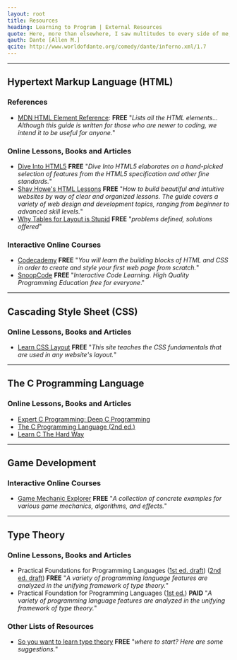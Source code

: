 ```yaml
---
layout: root
title: Resources
heading: Learning to Program | External Resources
quote: Here, more than elsewhere, I saw multitudes to every side of me; their howls were loud while, wheeling weights, they used their chests to push.
qauth: Dante [Allen M.]
qcite: http://www.worldofdante.org/comedy/dante/inferno.xml/1.7 
---
```


<hr />

<h2 id="html">Hypertext Markup Language (HTML)</h2>

<h3> References </h3>

* [MDN HTML Element Reference](https://developer.mozilla.org/en/docs/Web/HTML/Element): **FREE** "_Lists all the HTML elements... Although this guide is written for those who are newer to coding, we intend it to be useful for anyone._"

<h3>Online Lessons, Books and Articles</h3>

* [Dive Into HTML5](http://diveintohtml5.info/) **FREE** "_Dive Into HTML5 elaborates on a hand-picked selection of features from the HTML5 specification and other fine standards._"
* [Shay Howe's HTML Lessons](http://learn.shayhowe.com/) **FREE** "_How to build beautiful and intuitive websites by way of clear and organized lessons. The guide covers a variety of web design and development topics, ranging from beginner to advanced skill levels._"
* [Why Tables for Layout is Stupid](https://www.hotdesign.com/seybold/everything.html) **FREE** "_problems defined, solutions offered_"

<h3>Interactive Online Courses</h3>

* [Codecademy](https://www.codecademy.com/en/tracks/htmlcss) **FREE** "_You will learn the building blocks of HTML and CSS in order to create and style your first web page from scratch._"
* [SnoopCode](http://www.snoopcode.com/) **FREE** "_Interactive Code Learning. High Quality Programming Education free for everyone_."

<hr>

<h2 id="css">Cascading Style Sheet (CSS)</h2>

<h3>Online Lessons, Books and Articles</h3>

* [Learn CSS Layout](http://learnlayout.com/) **FREE** "_This site teaches the CSS fundamentals that are used in any website's layout._"

<hr />

<h2 id="C">The C Programming Language</h2>

<h3>Online Lessons, Books and Articles</h3>

* [Expert C Programming: Deep C Programming](https://books.google.com.au/books?id=9f9uAQAAQBAJ&lpg=PR2&dq=deep%20c%20secrets%20programming&pg=PR2#v=onepage&q=deep%20c%20secrets%20programming&f=false)
* [The C Programming Language (2nd ed.)](http://www.amazon.com/The-Programming-Language-Brian-Kernighan/dp/0131103628)
* [Learn C The Hard Way](http://c.learncodethehardway.org/book/)

<hr>

<h2 id="gamedev">Game Development</h2>

<h3>Interactive Online Courses</h3>

* [Game Mechanic Explorer](http://gamemechanicexplorer.com/) **FREE** "_A collection of concrete examples for various game mechanics, algorithms, and effects._"

<hr>

<h2 id="typetheory">Type Theory</h2>

<h3>Online Lessons, Books and Articles</h3>

* Practical Foundations for Programming Languages ([1st ed. draft][PFPL1stD]) ([2nd ed. draft][PFPL2ndD]) **FREE** "_A variety of programming language features are analyzed in the unifying framework of type theory._"
* Practical Foundation for Programming Languages ([1st ed.][PFPL1st]) **PAID** "_A variety of programming language features are analyzed in the unifying framework of type theory._"

<h3>Other Lists of Resources</h3>

* [So you want to learn type theory](http://purelytheoretical.com/sywtltt.html) **FREE** "_where to start? Here are some suggestions._"

[PFPL1st]: http://www.amazon.com/Practical-Foundations-Programming-Languages-Professor/dp/1107029570
[PFPL1stD]: https://www.cs.cmu.edu/~rwh/plbook/book.pdf
[PFPL2ndD]: https://www.cs.cmu.edu/~rwh/plbook/2nded.pdf
